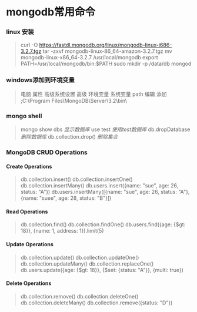 # mongodb常用命令
### linux 安装
> curl -O https://fastdl.mongodb.org/linux/mongodb-linux-i686-3.2.7.tgz
> tar -zxvf mongodb-linux-86_64-amazon-3.2.7.tgz
> mv mongodb-linux-x86_64-3.2.7 /usr/local/mongodb
> export PATH=/usr/local/mongodb/bin:$PATH
> sudo mkdir -p /data/db
> mongod

### windows添加到环境变量
> 电脑 属性 高级系统设置 高级 环境变量 系统变量 path 编辑 添加 ;C:\Program Files\MongoDB\Server\3.2\bin\

### mongo shell
> mongo
> show dbs	*显示数据库*
> use test	*使用test数据库*
> db.dropDatabase	*删除数据库*
> db.collection.drop()	*删除集合*

### MongoDB CRUD Operations

#### Create Operations
> db.collection.insert()
> db.collection.insertOne()
> db.collection.insertMany()
> db.users.insert({name: "sue", age: 26, status: "A"})
> db.users.insertMany([{name: "sue", age: 26, status: "A"}, {name: "suee", age: 28, status: "B"}])

#### Read Operations
> db.collection.find()
> db.collection.findOne()
> db.users.find({age: {$gt: 18}}, {name: 1, address: 1}).limit(5)

#### Update Operations
> db.collection.update()
> db.collection.updateOne()
> db.collection.updateMany()
> db.collection.replaceOne()
> db.users.update({age: {$gt: 18}}, {$set: {status: "A"}}, {multi: true})

#### Delete Operations
> db.collection.remove()
> db.collection.deleteOne()
> db.collection.deleteMany()
> db.collection.remove({status: "D"})